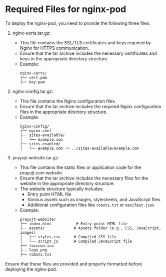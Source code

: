 # Required Files for nginx-pod

To deploy the nginx-pod, you need to provide the following three files:

1. nginx-certs.tar.gz:
   - This file contains the SSL/TLS certificates and keys required by Nginx for HTTPS communication.
   - Ensure that the tar archive includes the necessary certificates and keys in the appropriate directory structure.
   - Example:
     ```
     nginx-certs/
     ├── cert.pem
     ├── key.pem
     ```

2. nginx-config.tar.gz:
   - This file contains the Nginx configuration files.
   - Ensure that the tar archive includes the required Nginx configuration files in the appropriate directory structure.
   - Example:
     ```
     nginx-config/
     ├── nginx.conf
     ├── sites-available/
     │   └── example.com
     ├── sites-enabled/
     │   └── example.com -> ../sites-available/example.com
     ```

3. prayujt-website.tar.gz:
   - This file contains the static files or application code for the prayujt.com website.
   - Ensure that the tar archive includes the necessary files for the website in the appropriate directory structure.
   - The website structure typically includes:
     - Entry point HTML file
     - Various assets such as images, stylesheets, and JavaScript files
     - Additional configuration files like `robots.txt` or `manifest.json`
   - Example:
     ```
     prayujt-website/
     ├── index.html           # Entry point HTML file
     ├── assets/             # Assets folder (e.g., CSS, JavaScript, images)
     │   ├── styles.css      # Compiled CSS file
     │   └── script.js       # Compiled JavaScript file
     ├── favicon.ico
     ├── logo.png
     ├── robots.txt
     ```

Ensure that these files are provided and properly formatted before deploying the nginx-pod.

